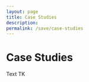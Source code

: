 ```yaml
---
layout: page
title: Case Studies
description:
permalink: /save/case-studies
---
```


<h1>Case Studies</h1>
<p>Text TK</p>
